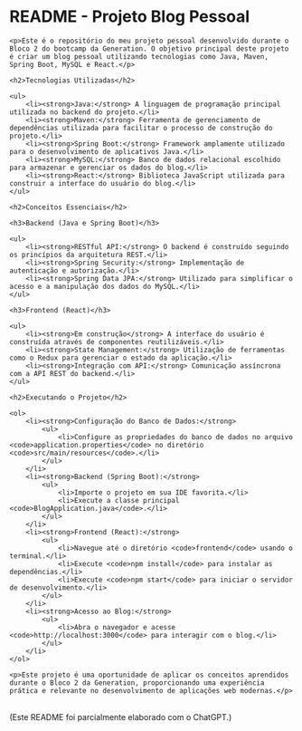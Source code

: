    <h1>README - Projeto Blog Pessoal</h1>

    <p>Este é o repositório do meu projeto pessoal desenvolvido durante o Bloco 2 do bootcamp da Generation. O objetivo principal deste projeto é criar um blog pessoal utilizando tecnologias como Java, Maven, Spring Boot, MySQL e React.</p>

    <h2>Tecnologias Utilizadas</h2>

    <ul>
        <li><strong>Java:</strong> A linguagem de programação principal utilizada no backend do projeto.</li>
        <li><strong>Maven:</strong> Ferramenta de gerenciamento de dependências utilizada para facilitar o processo de construção do projeto.</li>
        <li><strong>Spring Boot:</strong> Framework amplamente utilizado para o desenvolvimento de aplicativos Java.</li>
        <li><strong>MySQL:</strong> Banco de dados relacional escolhido para armazenar e gerenciar os dados do blog.</li>
        <li><strong>React:</strong> Biblioteca JavaScript utilizada para construir a interface do usuário do blog.</li>
    </ul>

    <h2>Conceitos Essenciais</h2>

    <h3>Backend (Java e Spring Boot)</h3>

    <ul>
        <li><strong>RESTful API:</strong> O backend é construído seguindo os princípios da arquitetura REST.</li>
        <li><strong>Spring Security:</strong> Implementação de autenticação e autorização.</li>
        <li><strong>Spring Data JPA:</strong> Utilizado para simplificar o acesso e a manipulação dos dados do MySQL.</li>
    </ul>

    <h3>Frontend (React)</h3>

    <ul>
        <li><strong>Em construção</strong> A interface do usuário é construída através de componentes reutilizáveis.</li>
        <li><strong>State Management:</strong> Utilização de ferramentas como o Redux para gerenciar o estado da aplicação.</li>
        <li><strong>Integração com API:</strong> Comunicação assíncrona com a API REST do backend.</li>
    </ul>

    <h2>Executando o Projeto</h2>

    <ol>
        <li><strong>Configuração do Banco de Dados:</strong>
            <ul>
                <li>Configure as propriedades do banco de dados no arquivo <code>application.properties</code> no diretório <code>src/main/resources</code>.</li>
            </ul>
        </li>
        <li><strong>Backend (Spring Boot):</strong>
            <ul>
                <li>Importe o projeto em sua IDE favorita.</li>
                <li>Execute a classe principal <code>BlogApplication.java</code>.</li>
            </ul>
        </li>
        <li><strong>Frontend (React):</strong>
            <ul>
                <li>Navegue até o diretório <code>frontend</code> usando o terminal.</li>
                <li>Execute <code>npm install</code> para instalar as dependências.</li>
                <li>Execute <code>npm start</code> para iniciar o servidor de desenvolvimento.</li>
            </ul>
        </li>
        <li><strong>Acesso ao Blog:</strong>
            <ul>
                <li>Abra o navegador e acesse <code>http://localhost:3000</code> para interagir com o blog.</li>
            </ul>
        </li>
    </ol>

    <p>Este projeto é uma oportunidade de aplicar os conceitos aprendidos durante o Bloco 2 da Generation, proporcionando uma experiência prática e relevante no desenvolvimento de aplicações web modernas.</p>

<br>(Este README foi parcialmente elaborado com o ChatGPT.)
